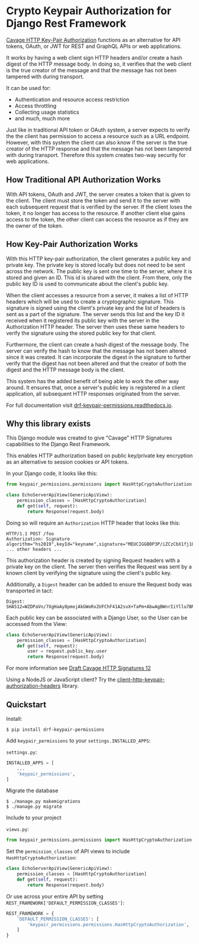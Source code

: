 
# Crypto Keypair Authorization for Django Rest Framework

[Cavage HTTP Key-Pair Authorization](https://tools.ietf.org/html/draft-cavage-http-signatures-12) functions as an alternative for API tokens, OAuth, or JWT for REST and GraphQL APIs or web applications.

It works by having a web client sign HTTP headers and/or create a hash digest of the HTTP message body. In doing so, it verifies that the web client is the true creator of the message and that the message has not been tampered with during transport.

It can be used for:

* Authentication and resource access restriction
* Access throttling
* Collecting usage statistics
* and much, much more

Just like in traditional API token or OAuth system, a server expects to verify the the client has permission to access a resource such as a URL endpoint. However, with this system the client can also know if the server is the true creator of the HTTP response and that the message has not been tampered with during transport. Therefore this system creates two-way security for web applications.

## How Traditional API Authorization Works

With API tokens, OAuth and JWT, the server creates a token that is given to the client. The client must store the token and send it to the server with each subsequent request that is verified by the server. If the client loses the token, it no longer has access to the resource. If another client else gains access to the token, the other client can access the resource as if they are the owner of the token.

## How Key-Pair Authorization Works

With this HTTP key-pair authorization, the client generates a public key and private key. The private key is stored locally but does not need to be sent across the network. The public key is sent one time to the server, where it is stored and given an ID. This id is shared with the client. From there, only the public key ID is used to communicate about the client's public key.

When the client accesses a resource from a server, it makes a list of HTTP headers which will be used to create a cryptographic signature. This signature is signed using the client's private key and the list of headers is sent as a part of the signature. The server sends this list and the key ID it received when it registered its public key with the server in the Authorization HTTP header. The server then uses these same headers to verify the signature using the stored public key for that client.

Furthermore, the client can create a hash digest of the message body. The server can verify the hash to know that the message has not been altered since it was created. It can incorporate the digest in the signature to further verify that the digest has not been altered and that the creator of both the digest and the HTTP message body is the client.

This system has the added benefit of being able to work the other way around. It ensures that, once a server's public key is registered in a client application, all subsequent HTTP responses originated from the server.

For full documentation visit [drf-keypair-permissions.readthedocs.io](https://drf-keypair-permissions.readthedocs.io/).

## Why this library exists

This Django module was created to give "Cavage" HTTP Signatures capabilities to the Django Rest Framework.

This enables HTTP authorization based on public key/private key encryption as an alternative to session cookies or API tokens.

In your Django code, it looks like this:

```python
from keypair_permissions.permissions import HasHttpCryptoAuthorization

class EchoServerApiView(GenericApiView):
    permission_classes = [HasHttpCryptoAuthorization]
    def get(self, request):
        return Response(request.body)

```

Doing so will require an `Authorization` HTTP header that looks like this:

```
HTTP/1.1 POST /foo
Authorization: Signature algorithm="hs2019",keyId="keyname",signature="MEUCIGGB0P3P/iZCzCbX1fj1Q6AbYPJr9dEBYcsuiLoS3q6uAiEAkEjvmWfuN1UDPmYCkBywnI/MwisCuNEmlAxPB3ZBVgc="
... other headers ...
```

This authorization header is created by signing Request headers with a private key on the client. The server then verifies the Request was sent by a known client by verifying the signature using the client's public key.

Additionally, a `Digest` header can be added to ensure the Request body was transported in tact:

```
Digest: SHA512=WZDPaVn/7XgHaAy8pmojAkGWoRx2UFChF41A2svX+TaPm+AbwAgBWnrIiYllu7BNNyealdVLvRwEmTHWXvJwew==
```

Each public key can be associated with a Django User, so the User can be accessed from the View:

```python
class EchoServerApiView(GenericApiView):
    permission_classes = [HasHttpCryptoAuthorization]
    def get(self, request):
        user = request.public_key.user
        return Response(request.body)
```

For more information see [Draft Cavage HTTP Signatures 12](https://tools.ietf.org/html/draft-cavage-http-signatures-12)

Using a NodeJS or JavaScript client? Try the [client-http-keypair-authorization-headers](https://github.com/backupbrain/client-http-keypair-authorization-headers/) library.



## Quickstart

Install:

```
$ pip install drf-keypair-permissions
```

Add `keypair_permissions` to your `settings.INSTALLED_APPS`:

`settings.py`:
```python
INSTALLED_APPS = [
	...
	'keypair_permissions',
]
```

Migrate the database

```
$ ./manage.py makemigrations
$ ./manage.py migrate
```

Include to your project

`views.py`:
```python
from keypair_permissions.permissions import HasHttpCryptoAuthorization
```

Set the `permission_classes` of API views to include `HasHttpCryptoAuthorization`:

```python
class EchoServerApiView(GenericApiView):
    permission_classes = [HasHttpCryptoAuthorization]
    def get(self, request):
        return Response(request.body)
```

Or use across your entire API by setting `REST_FRAMEWORK['DEFAULT_PERMISSION_CLASSES']`:

```python
REST_FRAMEWORK = {
    'DEFAULT_PERMISSION_CLASSES': [
        'keypair_permissions.permissions.HasHttpCryptoAuthorization',
    ]
}
```
